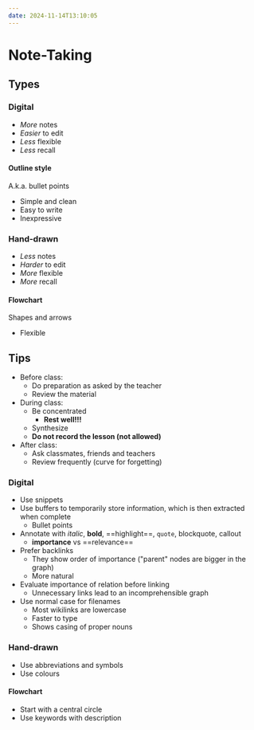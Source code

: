 ```yaml
---
date: 2024-11-14T13:10:05
---
```


# Note-Taking

## Types

### Digital

- *More* notes
- *Easier* to edit
- *Less* flexible
- *Less* recall

#### Outline style

A.k.a. bullet points

- Simple and clean
- Easy to write
- Inexpressive

### Hand-drawn

- *Less* notes
- *Harder* to edit
- *More* flexible
- *More* recall

#### Flowchart

Shapes and arrows

- Flexible

## Tips

- Before class:
	- Do preparation as asked by the teacher
	- Review the material
- During class:
	- Be concentrated
		- **Rest well!!!**
	- Synthesize
	- **Do not record the lesson (not allowed)**
- After class:
	- Ask classmates, friends and teachers
	- Review frequently (curve for forgetting)

### Digital

- Use snippets
- Use buffers to temporarily store information, which is then extracted when complete
	- Bullet points
- Annotate with *italic*, **bold**, ==highlight==, `quote`, blockquote, callout
	- **importance** vs ==relevance==
- Prefer backlinks
	- They show order of importance ("parent" nodes are bigger in the graph)
	- More natural
- Evaluate importance of relation before linking
	- Unnecessary links lead to an incomprehensible graph
- Use normal case for filenames
	- Most wikilinks are lowercase
	- Faster to type
	- Shows casing of proper nouns

### Hand-drawn

- Use abbreviations and symbols
- Use colours

#### Flowchart

- Start with a central circle
- Use keywords with description